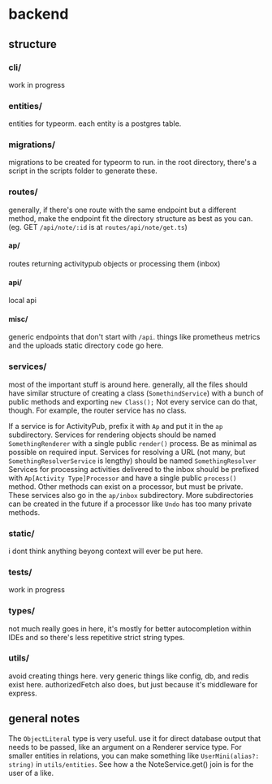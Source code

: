 # backend

## structure

### cli/

work in progress

### entities/

entities for typeorm. each entity is a postgres table.

### migrations/

migrations to be created for typeorm to run. in the root directory, there's a script in the scripts folder to generate these.

### routes/

generally, if there's one route with the same endpoint but a different method, make the endpoint fit the directory structure as best as you can. (eg. GET `/api/note/:id` is at `routes/api/note/get.ts`)

#### ap/

routes returning activitypub objects or processing them (inbox)

#### api/

local api

#### misc/

generic endpoints that don't start with `/api`. things like prometheus metrics and the uploads static directory code go here.

### services/

most of the important stuff is around here. generally, all the files should have similar structure of creating a class (`SomethindService`) with a bunch of public methods and exporting `new Class();` Not every service can do that, though. For example, the router service has no class.

If a service is for ActivityPub, prefix it with `Ap` and put it in the `ap` subdirectory.
Services for rendering objects should be named `SomethingRenderer` with a single public `render()` process. Be as minimal as possible on required input.
Services for resolving a URL (not many, but `SomethingResolverService` is lengthy) should be named `SomethingResolver`
Services for processing activities delivered to the inbox should be prefixed with `Ap[Activity Type]Processor` and have a single public `process()` method. Other methods can exist on a processor, but must be private. These services also go in the `ap/inbox` subdirectory. More subdirectories can be created in the future if a processor like `Undo` has too many private methods.

### static/

i dont think anything beyong context will ever be put here.

### tests/

work in progress

### types/

not much really goes in here, it's mostly for better autocompletion within IDEs and so there's less repetitive strict string types.

### utils/

avoid creating things here. very generic things like config, db, and redis exist here. authorizedFetch also does, but just because it's middleware for express.

## general notes

The `ObjectLiteral` type is very useful. use it for direct database output that needs to be passed, like an argument on a Renderer service type.
For smaller entities in relations, you can make something like `UserMini(alias?: string)` in `utils/entities`. See how a the NoteService.get() join is for the user of a like.

